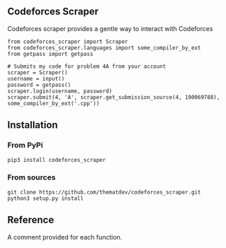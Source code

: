 ## Codeforces Scraper

Codeforces scraper provides a gentle way to interact with Codeforces

```
from codeforces_scraper import Scraper
from codeforces_scraper.languages import some_compiler_by_ext
from getpass import getpass

# Submits my code for problem 4A from your account 
scraper = Scraper()
username = input()
password = getpass()
scraper.login(username, password)
scraper.submit(4, 'A', scraper.get_submission_source(4, 190069788), some_compiler_by_ext('.cpp'))
```

## Installation
### From PyPi
`pip3 install codeforces_scraper`

### From sources

```
git clone https://github.com/thematdev/codeforces_scraper.git
python3 setup.py install
```

## Reference
A comment provided for each function.
